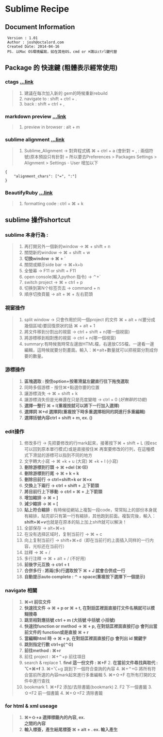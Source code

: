Sublime Recipe
====================
## Document Information
     Version : 1.01
     Author : josh@octalord.com
     Created Date: 2014-04-16
     PS. 以Mac OS環境編寫，如在其他OS，cmd or ⌘請以ctrl鍵代替


## Package 的 快速鍵 (**粗體表示經常使用**)

### ctags [...link](https://github.com/SublimeText/CTags)
 > 1. 建議在每次加入新的 gem的時候重新rebuild
 > 2. navigate to : shift + ctrl + .
 > 3. back : shift + ctrl + ,

### markdown preview [...link](https://github.com/revolunet/sublimetext-markdown-preview)
 > 1. preview in browser : alt + m

### sublime alignment [...link](http://wbond.net/sublime_packages/alignment)
 > 1. Sublime_Alignment -> 對齊程式碼 ⌘ + ctrl + a (會針對 = , : 兩個符號)原本預設只有針對 =
所以要去Preferences > Packages Settings > Alignment > Settings - User 增加以下
```
{
    "alignment_chars": ["=", ":"]
}
```

### BeautifyRuby [...link](https://github.com/CraigWilliams/BeautifyRuby)
 > 1. formatting code : ctrl + ⌘ + k


## sublime 操作shortcut

### sublime 本身行為 :
 > 1. 再打開另外一個新的window -> ⌘ + shift + n
 > 2. 關閉新的window -> ⌘ + shift + w
 > 3. **切換window -> ⌘ + `**
 > 4. 關閉或顯示side bar -> ⌘+k+b
 > 5. 全螢幕 -> F11 or shift + F11
 > 8. open console(輸入python 指令) -> ⌃+`
 > 9. switch project -> ⌘ + ctrl + p
 > 10. 切换到第N个标签页去 -> command + n
 > 11. 順序切換頁籤 -> alt + ⌘ + 左右箭頭

### 視窗操作
 > 1. split window -> 只會作用於同一個project 的文件 ⌘ + alt + n(要分成幾個區域)要回復原狀的話 ⌘ + alt + 1
 > 2. 將文件移到分割出的視窗 -> ctrl + shift + n(哪一個視窗)
 > 3. 將游標移到相對應的視窗 -> ctrl + n(哪一個視窗)
 > 4. summary:有時候我時常左邊放HTML檔，右邊放CSS檔，一邊看一邊編輯，這時候就要分割畫面。輸入：⌘+alt+數量就可以把視窗分割成你要的數量。

### 游標操作
 > 1. **區塊選取 : 按住option+按著滑鼠左鍵直行往下拖曳選取**
 > 2. 同時多個游標 - 按住⌘+點選你要的位置
 > 3. 讓游標消失 -> ⌘ + shift + k
 > 4. 讓游標消失但是光棒還在只是亮度變暗 -> ctrl + 0 (*好無聊的功能*)
 > 5. **選擇一整行 ⌘ + l(重複按就可以將下一行加入選擇)**
 > 6. **選擇詞 ⌘+d 選擇詞(重複按下時多重選擇相同的詞進行多重編輯)**
 > 7. **選擇括號內容ctrl + shift + m, ex. ()**

### edit操作
 > 1. 修改多行 -> 先把要修改的行mark起來，接著按下⌘ + shift + L (按esc可以回到原本單行模式)或是直接按住⌘ 再案要修改的行列，在這種模式下滑鼠的游標可以指到不同的地方
 > 2. 文字轉大小寫 -> ⌘ +k + u (大寫) ⌘ +k + l (小寫)
 > 3. **刪除游標到行頭 -> ⌘ +del (⌘⌫)**
 > 4. **刪除游標到行尾 -> ⌘ + k + k**
 > 5. **刪除目前行 -> ctrl+shift+k or ⌘+x**
 > 6. **交換上下兩行 -> ctrl + shift + 上下箭頭**
 > 7. **將目前行上下移動 -> ctrl + ⌘ + 上下箭頭**
 > 8. **增加縮排 -> ⌘ + ]**
 > 9. **減少縮排 -> ⌘ + [**
 > 10. **貼上符合縮排** :
     有時候從網站上複製一段code，常常貼上的部份本身就有縮排，貼完卻只有第一行有縮排，其他跑到前面。複製完後，輸入：**shift+⌘+v**也就是在原本的貼上加上shift就可以解決！
 > 11. 全部保存 -> alt+⌘+s
 > 12. 在没有选择区域时，复制当前行 -> ⌘ + c
 > 13. 向上复制当前行 -> shift+⌘+d（即在当前行的上面插入同样的一行内容，光标还在当前行）
 > 14. 註釋 -> ⌘ + /
 > 15. 多行注釋 -> ⌘ + alt + / (不好用)
 > 16. **前後字元互換 -> ctrl + t**
 > 17. **合併多行 : 將兩(多)行選取按下 ⌘ + J 就會合併成一行**
 > 18. **自動提示auto complete : ⌃ + space(重複按下選擇下一個提示)**


### navigate 相關
 > 1. **⌘+t 前往文件**
 > 2. **快速找文件 -> ⌘ + p or ⌘ + t, 在對話匡裡面直接打文件名稱就可以模糊搜尋**
 > 3. **跳至相對應括號 ctrl + m (大括號 中括號 小括號)**
 > 4. **快速找function or method -> ⌘ + p, 在對話匡裡面直接打@ 會列出當前文件的 function或是直接 ⌘ + r**
 > 5. **當編輯html 時 -> ⌘ + p, 在對話匡裡面直接打@ 會列出 id 關鍵字**
 > 6. **跳到指定行數 ctrl+g(⌃G)**
 > 7. **前往method : ⌘+r**
 > 8. 前往 project : ⌘+⌃+p  前往項目
 > 9. search & replace
     1. **find 這一份文件 : ⌘+F**
     2. **在當前文件尋找與取代 : ⌥+⌘+f**
     3. ⌘+⌥+g  跳到下一個符合查詢的內容
     4. ⌘+⌃+G  將所有符合當前所選的內容mark起來進行多重編輯
     5. ⌘+⇧+F  在所有打開的文件中進行查找
 > 10. bookmark
     1. ⌘+F2  添加/去除書籤(bookmark)
     2. F2   下一個書籤
     3. ⇧+F2  前一個書籤
     4. ⌘+⇧+F2   清除書籤

### for html & xml useage
 > 1. **⌘+⇧+a  選擇標籤內的內容, ex. <div></div>之間的內容**
 > 2. **輸入標簽，產生結尾標簽 ⌘ + alt + . ex. 輸入<body>產生</body>**






